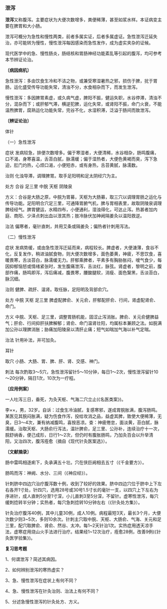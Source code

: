 ### 泄泻

**泄泻**又称腹泻。主要症状为大便次数增多，粪便稀薄，甚至如浆水样。本证病变主要在脾胃和大小肠。

泄泻可概分为急性和慢性两类，前者多属实证，后者多属虚证。急性泄泻迁延失治，亦可能转为慢性，慢性泄泻每因感染而急性发作，成为虚实夹杂的证候。

现代医学中的急、慢性肠炎，肠结核和胃肠神经功能紊乱等引起的腹泻，均可参考本节辨证论治。

**〔病因病机〕**

急性泄泻：多由饮食生冷和不洁之物，或兼受寒湿暑热之邪，损伤于脾，扰于胃肠，运化盛受传导功能失常，清浊不分，水食相杂而下，而发生泄泻。

慢性泄泻：多因脾胃素虚，或久病气虚，脾阳不振，健运失职，水谷停滞，清浊不分，混杂而下；或肝郁气滞，横逆犯脾，运化失常，或肾阳不振，命门火衰，不能温煦脾胃，腐熟运化功能失常，完谷不化，水湿积滞，泛溢于肠间而致泄泻。

**〔辨证论治〕**

体针

（一）急性泄泻

症状  发病较急，排便次数增多。偏于寒湿者，大便清稀，水谷相杂，肠鸣腹痛，口不渴，身寒喜温，舌苔白腻，脉濡缓；偏于湿热者，大便色黄褐而臭，泻下急迫，肛门灼热，心烦口渴，小便短赤，或有身热，舌苔黄腻，脉濡数。

治则  化浊导滞，调理脾胃。取手足阳明和足太阴经穴为主。

处方  合谷  足三里  中脘  天枢  阴陵泉

方义：合谷是大肠之原，中脘为胃募，天枢为大肠募，取三穴以调理胃肠之运化与传导功能。足阳明合穴足三里，可通降胃腑气机，脾与胃相表里，故取阴陵泉调理脾经经气。脾胃健运，水精四布，小便通利，湿浊得化，可达止泻。热甚者加内庭、商阳、少泽点刺出血以泄其热；肢冷脉伏加神阙隔姜灸以温阳救逆。

治法  偏寒者，毫针直刺，并用艾条或隔姜灸；偏热者针刺用泻法。

（二）慢性泄泻

症状  发病势缓，或由急性泄泻迁延而来，病程较长。脾虚者，大便溏薄，食谷不化，反复发作，稍进油腻食物，则大便次数增多，面色萎黄，神疲，不思饮食，喜暖畏寒，舌淡苔白，脉濡缓无力。肝郁乘脾者，平素多有胸胁胀闷，嗳气食少，每因抑郁恼怒或情绪紧张时，发生腹痛泄泻，舌淡红，脉弦。肾虚者，黎明之前，腹部作痛，肠鸣即泻，泻后痛减，腹畏寒，腰酸腿软，消瘦、面色黧黑，舌淡苔白，脉沉细。

治则  健脾、疏肝、温肾。取任脉，足阳明及背部俞穴。

处方  中脘  天枢  足三里  脾虚配脾俞、关元俞，肝郁配肝俞、行间，肾虚配肾俞、命门。

方义  中脘、天枢、足三里，调整胃肠机能，固涩止泻消胀。脾俞、关元俞健脾益气；肝俞、行间抑肝扶脾解郁；肾俞、命门温肾壮阳，均属标本兼顾之法。如脘满加公孙以理脾消胀；胁痛加阳陵泉以清肝止痛；短气如喘加气海以补气定喘。

治法  针用补法，并可加灸。

耳针

取穴  小肠、大肠、胃、脾、肝、肾、交感、神门。

刺法  每次酌取3～5穴，急性泄泻留针5～10分钟，每日1～2次，慢性泄泻留针10～20分钟，隔日1次，10次为一疗程。

**〔应用例案〕**

一人吐泻三日，垂死，为灸天枢、气海二穴立止(《名医类案》)。

李××，男，32岁。自诉：过食生冷油腻，复感寒邪，遂成胃脘胀满，腹泻肠鸣。某医见其脘闷胀满，疑为伤食作泻，投给攻消之品，益虚其脾，致使大便稀薄，无臭，日3～4次，兼有纳减腹鸣，喜按恶凉。查：神疲倦怠，面淡黄，苔白腻，脉濡缓。治取天枢、大肠俞行泻法，温针脾俞，足三里、公孙补，连续治疗十一次，脘舒纳香，便己成形，日行1～2次，但仍时有腹胀肠鸣，乃加灸百会以升举清阳，又治四次，腹泻痊愈（摘自《现代针灸医案选》）。

**〔文献摘录〕**

肠中雷鸣相逐痢下，灸承满五十壮。穴在侠巨阙相去五寸（《千金要方》）。

肠鸣而泻：神阙、水分、三间（《神应经》）。

针刺脐中四边穴治疗腹泻数十例，收到了较好的效果。脐中四边穴位于脐中上下左右各开1寸处，针四穴，选用28号或30号1.5寸长的毫针一支，以四穴上下左右为序进针，成人直刺5分至1寸深，小儿直刺3至5分深，不留针。虚寒性泄泻，每穴缓刺捻转半分钟；实热者，每穴急刺捻转10分钟左右（《针灸处方集》）。

针灸治疗腹泻40例，其中儿童30例，成人10例。病程最短3天，最长3个月，大便次数少则3~5次，多则10余次。针刺主穴取中脘、天枢、大肠俞、气海、关元和足三里，配穴取脾俞、肾俞、然谷、太冲。每1~2天针治1次。实热症用透天凉手法，虚寒症用烧山火手法进行治疗。结果经1~12次治疗，痊愈28例，改善9例(《针灸医学验集》)。

**复习思考题**

1、何谓泄泻？简述其病因。

2、如何辨别泄泻的寒热虚实？

3、急、慢性泄泻在症状上有何不同？

4、急、慢性泄泻在针灸治则、治法上有何不同？

5、分述急慢性泄泻的针灸处方、方义。